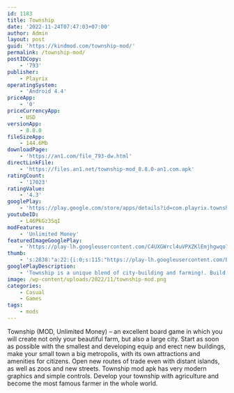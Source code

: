 ```yaml
---
id: 1183
title: Township
date: '2022-11-24T07:47:03+07:00'
author: Admin
layout: post
guid: 'https://kindmod.com/township-mod/'
permalink: /township-mod/
postIDCopy:
    - '793'
publisher:
    - Playrix
operatingSystem:
    - 'Android 4.4'
priceApp:
    - '0'
priceCurrencyApp:
    - USD
versionApp:
    - 8.8.0
fileSizeApp:
    - 144.6Mb
downloadPage:
    - 'https://an1.com/file_793-dw.html'
directLinkFile:
    - 'https://files.an1.net/township-mod_8.8.0-an1.com.apk'
ratingCount:
    - '17023'
ratingValue:
    - '4.3'
googlePlay:
    - 'https://play.google.com/store/apps/details?id=com.playrix.township'
youtubeID:
    - L46PkGz3SqI
modFeatures:
    - 'Unlimited Money'
featuredImageGooglePlay:
    - 'https://play-lh.googleusercontent.com/C4UXGWrcl4uVPXZKlEmjhgwqo7xrXzLTZ808eThUz__hnbREQP4JWSnBlvCruCm9Vkw'
thumb:
    - 's:2838:"a:22:{i:0;s:115:"https://play-lh.googleusercontent.com/BsO91quZR8VW-IYwMiavj4mBuejoQmg0xfJcPGLRJ8s1YXKKp5D1s4hiQhJ2L9KjjVY=w526-h296";i:1;s:115:"https://play-lh.googleusercontent.com/F6PKdmg41obm2rJa2MvFo0axn59LBj9iETKD4jhiSNdjyEyn-h1LKRC6bjZmAyUknFk=w526-h296";i:2;s:115:"https://play-lh.googleusercontent.com/ZJ2DKf-mrNHuyYQhMkrjV3DuLra-psf0CopUNA5EkU98r8FcGtxBifyHiH6qD-H809Y=w526-h296";i:3;s:115:"https://play-lh.googleusercontent.com/rP5_XEmezpkTARru9OTEs05vV8mVK9SaHbPKUhBhcupZl6jBjmw6kw9RDwJsoSxd9aY=w526-h296";i:4;s:114:"https://play-lh.googleusercontent.com/1hLILHYvnizbqU9z6TBSLlzYc4BxX-iHPPtmHw_LCtllWEqmXIONRwf6loA9VX69yQ=w526-h296";i:5;s:116:"https://play-lh.googleusercontent.com/Ox_xmpb105bLeyOKMhmJOpcpcVD-0uAxygbSrKtG4fQU-B8dfwViAdLLkaMHjFcfvUvL=w526-h296";i:6;s:114:"https://play-lh.googleusercontent.com/P856E-Ohb7vI5a25pT4pajIS4kheylGNn5tAjwrJJJfGuIdx5uy12nxmhHiz46zuvw=w526-h296";i:7;s:116:"https://play-lh.googleusercontent.com/YO-45yRWo0iiUWIvumnAT5XB9JYXCt2ntaIMaMsLbe6aincsSD_RpTJhC-FVUYVZr4zn=w526-h296";i:8;s:115:"https://play-lh.googleusercontent.com/dqS-RoBMLdBgfrTiuUArCIEBtZxFofQbeX24mDrDhgHIBQTjn_yD8fOJM0Qz7wyFci0=w526-h296";i:9;s:115:"https://play-lh.googleusercontent.com/g5kZfyHLTOJ8PYzXpMz8Hs_0o0-f-MAu1UDmRzxXJwzPP52xGMEbdEvyqRnzaX8pvhQ=w526-h296";i:10;s:115:"https://play-lh.googleusercontent.com/Z7bYIsY4rlJfJuCQf77mw_GmrdPCpy1Ase_n4HRgA28ll3XPQxrmgHFjtttLK4KRtDI=w526-h296";i:11;s:116:"https://play-lh.googleusercontent.com/bx6Poz--yxV-cx5mBdsagJic9m_bBhpoGTZJhRldiz4JhA47aIk0cnabMoZ_cNgPw_Rv=w526-h296";i:12;s:114:"https://play-lh.googleusercontent.com/kqIZRRacxEGeoZIj2EPb4y0TxICjF5EjIDTMkKjLxOHNIJovVRGrivbPThRCBmUWKA=w526-h296";i:13;s:116:"https://play-lh.googleusercontent.com/j3ekSeEnpyflLko9WvcZZadNmGD59tv6VWOZDXrPsFv8wmWQpMwTDC5L8Z1mClzFrJLr=w526-h296";i:14;s:116:"https://play-lh.googleusercontent.com/9nxMWzdWCYuiP_wV1MKgYLrhp5QZzsHoQeyjULNyARl4zqxo4a9jSRiq6NIlLgfRF_gS=w526-h296";i:15;s:115:"https://play-lh.googleusercontent.com/Syon9BJ71RZVcdVT_HjrUnAQnhHhCH-8WAldsDBvG6p7bqPhfiLIwJu6l06cNhjsZmo=w526-h296";i:16;s:115:"https://play-lh.googleusercontent.com/YCkcyWjkZGN3EU-VGskEZ7-va5D5dM1_kt6-Ket4EwsBqBpNH6T8rmEFvGR5bNzeH7I=w526-h296";i:17;s:115:"https://play-lh.googleusercontent.com/qF8h-qimJadFu5REtmi808WrXgCBqMlQlEw3coXxWB--uPtqqcbyyin19-w57YtcnUY=w526-h296";i:18;s:115:"https://play-lh.googleusercontent.com/bIw0_I4xmPRmffXWaM_Lbl9CSQLzJNxRVX0UCFOmiBYkw6QyrkJ8wUr12r0dBpHIn6s=w526-h296";i:19;s:114:"https://play-lh.googleusercontent.com/iGNwGpXFk_u5LmOdsuOP4hx9ntH14Yd_p2Mpq8Hk71FTU0fRkX9OFAK6v3CZvHpkMQ=w526-h296";i:20;s:116:"https://play-lh.googleusercontent.com/hgsDzBk8orGLL7Kbqij5bJr8-dbCgoGh3-XFBikKTCGrdHB7rSx5FvPWijpiC4xrdaN7=w526-h296";i:21;s:116:"https://play-lh.googleusercontent.com/aPqDVzJ8yJoDwWJq3yUvUaMCOyMey1DCSak9G39ndRsyHzm6qGX2I--w5NN1vFVKOMoF=w526-h296";}";'
googlePlayDescription:
    - 'Township is a unique blend of city-building and farming!. Build your dream town! Harvest crops at the farms, process them at your facilities, and sell goods to develop your town. Trade with exotic countries. Open restaurants, cinemas, and other community buildings to give life in your town special flavor. Explore the mine to get resources and find ancient artifacts. Run your own zoo and collect animals from around the world.. Are you ready to become a farmer and city-manager to build your dream? Let’s get started!'
image: /wp-content/uploads/2022/11/township-mod.png
categories:
    - Casual
    - Games
tags:
    - mods
---
```


Township (MOD, Unlimited Money) – an excellent board game in which you will create not only your beautiful farm, but also a large city. Start as soon as possible with the smallest and developing equip and erect new buildings, make your small town a big metropolis, with its own attractions and amenities for citizens. Open new routes of trade even with distant islands, as well as zoos and new streets. Township mod apk has very modern graphics and simple controls. Develop your township with agriculture and become the most famous farmer in the whole world.